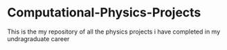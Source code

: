 # Computational-Physics-Projects
This is the my repository of all the physics projects i have completed in my undragraduate career
